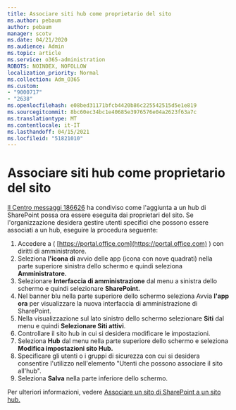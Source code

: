 ```yaml
---
title: Associare siti hub come proprietario del sito
ms.author: pebaum
author: pebaum
manager: scotv
ms.date: 04/21/2020
ms.audience: Admin
ms.topic: article
ms.service: o365-administration
ROBOTS: NOINDEX, NOFOLLOW
localization_priority: Normal
ms.collection: Adm_O365
ms.custom:
- "9000717"
- "2638"
ms.openlocfilehash: e08bed31171bfcb4420b86c225542515d5e1e819
ms.sourcegitcommit: 8bc60ec34bc1e40685e3976576e04a2623f63a7c
ms.translationtype: MT
ms.contentlocale: it-IT
ms.lasthandoff: 04/15/2021
ms.locfileid: "51821010"
---
```

# <a name="associate-hub-sites-as-site-owner"></a>Associare siti hub come proprietario del sito

[Il Centro messaggi 186626](https://admin.microsoft.com/Adminportal/Home?source=applauncher#/MessageCenter?id=MC186626) ha condiviso come l'aggiunta a un hub di SharePoint possa ora essere eseguita dai proprietari del sito. Se l'organizzazione desidera gestire utenti specifici che possono essere associati a un hub, eseguire la procedura seguente: 

1. Accedere a ( [https://portal.office.com](https://portal.office.com) ) con diritti di amministratore.
2. Seleziona **l'icona di** avvio delle app (icona con nove quadrati) nella parte superiore sinistra dello schermo e quindi seleziona **Amministratore.**
3. Selezionare **Interfaccia di amministrazione** dal menu a sinistra dello schermo e quindi selezionare **SharePoint.**
4. Nel banner blu nella parte superiore dello schermo seleziona Avvia **l'app ora** per visualizzare la nuova interfaccia di amministrazione di SharePoint.
5. Nella visualizzazione sul lato sinistro dello schermo selezionare **Siti** dal menu e quindi **Selezionare Siti attivi**.
6. Controllare il sito hub in cui si desidera modificare le impostazioni.
7. Seleziona **Hub** dal menu nella parte superiore dello schermo e seleziona **Modifica impostazioni sito Hub.**
8. Specificare gli utenti o i gruppi di sicurezza con cui si desidera consentire l'utilizzo nell'elemento "Utenti che possono associare il sito all'hub".
9. Seleziona **Salva** nella parte inferiore dello schermo.

Per ulteriori informazioni, vedere [Associare un sito di SharePoint a un sito hub.](https://support.office.com/article/associate-a-sharepoint-site-with-a-hub-site-ae0009fd-af04-4d3d-917d-88edb43efc05) 